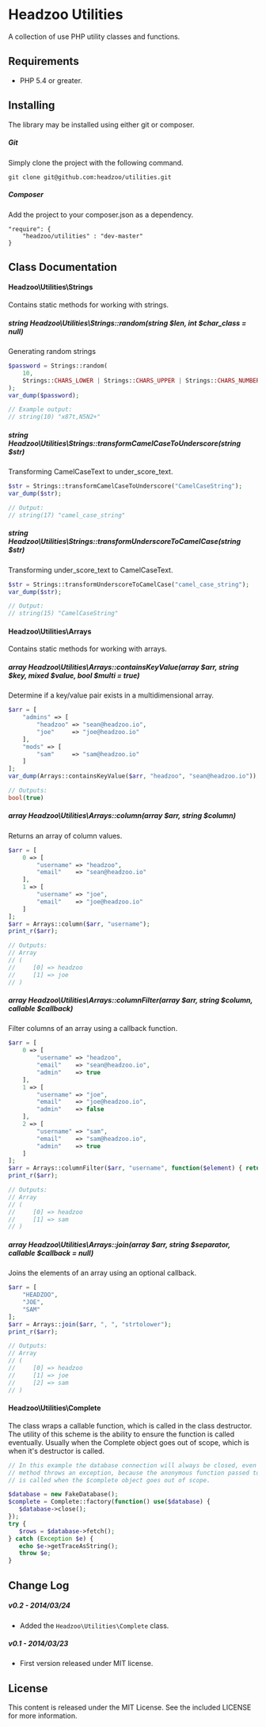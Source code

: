 Headzoo Utilities
=================
A collection of use PHP utility classes and functions.

Requirements
------------
* PHP 5.4 or greater.

Installing
----------
The library may be installed using either git or composer.

##### Git
Simply clone the project with the following command.

```
git clone git@github.com:headzoo/utilities.git
```

##### Composer
Add the project to your composer.json as a dependency.

```
"require": {
    "headzoo/utilities" : "dev-master"
}
```

Class Documentation
-------------------

#### Headzoo\Utilities\Strings
Contains static methods for working with strings.

##### string Headzoo\Utilities\Strings::random(string $len, int $char_class = null)
Generating random strings

```php
$password = Strings::random(
    10, 
    Strings::CHARS_LOWER | Strings::CHARS_UPPER | Strings::CHARS_NUMBERS | Strings::CHARS_PUNCTUATION
);
var_dump($password);

// Example output:
// string(10) "x87t,N5N2+"
```

##### string Headzoo\Utilities\Strings::transformCamelCaseToUnderscore(string $str)
Transforming CamelCaseText to under_score_text.

```php
$str = Strings::transformCamelCaseToUnderscore("CamelCaseString");
var_dump($str);

// Output:
// string(17) "camel_case_string"
```

##### string Headzoo\Utilities\Strings::transformUnderscoreToCamelCase(string $str)
Transforming under_score_text to CamelCaseText.

```php
$str = Strings::transformUnderscoreToCamelCase("camel_case_string");
var_dump($str);

// Output:
// string(15) "CamelCaseString"
```

#### Headzoo\Utilities\Arrays
Contains static methods for working with arrays.

##### array Headzoo\Utilities\Arrays::containsKeyValue(array $arr, string $key, mixed $value, bool $multi = true)
Determine if a key/value pair exists in a multidimensional array.

```php
$arr = [
    "admins" => [
        "headzoo" => "sean@headzoo.io",
        "joe"     => "joe@headzoo.io"
    ],
    "mods" => [
        "sam"     => "sam@headzoo.io"
    ]
];
var_dump(Arrays::containsKeyValue($arr, "headzoo", "sean@headzoo.io"));

// Outputs:
bool(true)
```

##### array Headzoo\Utilities\Arrays::column(array $arr, string $column)
Returns an array of column values.

```php
$arr = [
    0 => [
        "username" => "headzoo",
        "email"    => "sean@headzoo.io"
    ],
    1 => [
        "username" => "joe",
        "email"    => "joe@headzoo.io"
    ]
];
$arr = Arrays::column($arr, "username");
print_r($arr);

// Outputs:
// Array
// (
//     [0] => headzoo
//     [1] => joe
// )
```

##### array Headzoo\Utilities\Arrays::columnFilter(array $arr, string $column, callable $callback)
Filter columns of an array using a callback function.

```php
$arr = [
    0 => [
        "username" => "headzoo",
        "email"    => "sean@headzoo.io",
        "admin"    => true
    ],
    1 => [
        "username" => "joe",
        "email"    => "joe@headzoo.io",
        "admin"    => false
    ],
    2 => [
        "username" => "sam",
        "email"    => "sam@headzoo.io",
        "admin"    => true
    ]
];
$arr = Arrays::columnFilter($arr, "username", function($element) { return $element["admin"]; });
print_r($arr);

// Outputs:
// Array
// (
//     [0] => headzoo
//     [1] => sam
// )
```

##### array Headzoo\Utilities\Arrays::join(array $arr, string $separator, callable $callback = null)
Joins the elements of an array using an optional callback.

```php
$arr = [
    "HEADZOO",
    "JOE",
    "SAM"
];
$arr = Arrays::join($arr, ", ", "strtolower");
print_r($arr);

// Outputs:
// Array
// (
//     [0] => headzoo
//     [1] => joe
//     [2] => sam
// )
```

#### Headzoo\Utilities\Complete
The class wraps a callable function, which is called in the class destructor. The utility of this scheme is the ability
to ensure the function is called eventually. Usually when the Complete object goes out of scope, which is when it's
destructor is called.

```php
// In this example the database connection will always be closed, even if the $database->fetch()
// method throws an exception, because the anonymous function passed to Complete::factory()
// is called when the $complete object goes out of scope.

$database = new FakeDatabase();
$complete = Complete::factory(function() use($database) {
   $database->close();
});
try {
   $rows = $database->fetch();
} catch (Exception $e) {
   echo $e->getTraceAsString();
   throw $e;
}
```

Change Log
----------
##### v0.2 - 2014/03/24
* Added the `Headzoo\Utilities\Complete` class.

##### v0.1 - 2014/03/23
* First version released under MIT license.

License
-------
This content is released under the MIT License. See the included LICENSE for more information.

